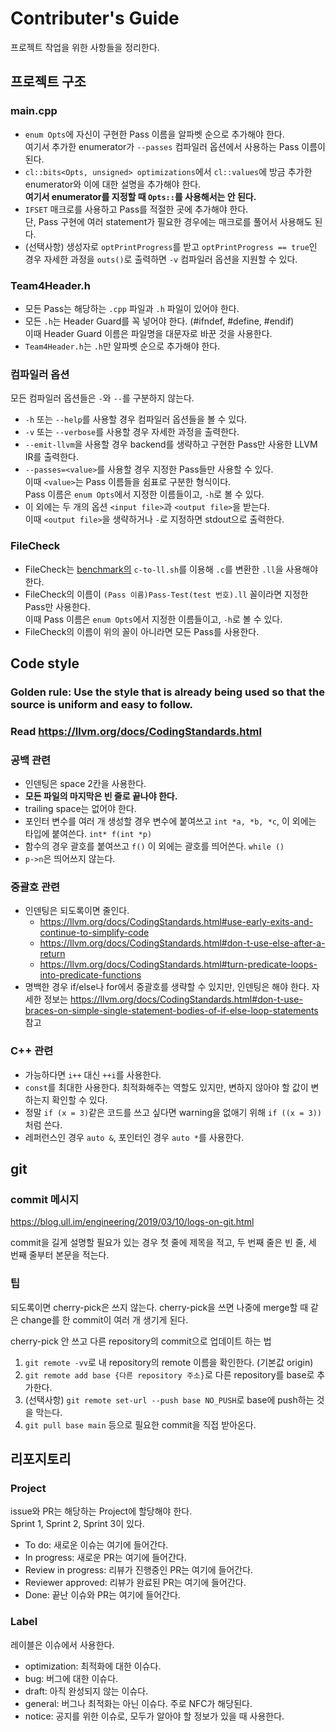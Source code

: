 # Contributer's Guide

프로젝트 작업을 위한 사항들을 정리한다.

## 프로젝트 구조

### main.cpp

- `enum Opts`에 자신이 구현한 Pass 이름을 알파벳 순으로 추가해야 한다.  
  여기서 추가한 enumerator가 `--passes` 컴파일러 옵션에서 사용하는 Pass 이름이 된다.
- `cl::bits<Opts, unsigned> optimizations`에서 `cl::values`에 방금 추가한
  enumerator와 이에 대한 설명을 추가해야 한다.  
  **여기서 enumerator를 지정할 때 `Opts::`를 사용해서는 안 된다.**
- `IFSET` 매크로를 사용하고 Pass를 적절한 곳에 추가해야 한다.  
  단, Pass 구현에 여러 statement가 필요한 경우에는 매크로를 풀어서 사용해도 된다.
- (선택사항) 생성자로 `optPrintProgress`를 받고 `optPrintProgress == true`인 경우
  자세한 과정을 `outs()`로 출력하면 `-v` 컴파일러 옵션을 지원할 수 있다.

### Team4Header.h

- 모든 Pass는 해당하는 `.cpp` 파일과 `.h` 파일이 있어야 한다.
- 모든 `.h`는 Header Guard를 꼭 넣어야 한다. (#ifndef, #define, #endif)  
  이때 Header Guard 이름은 파일명을 대문자로 바꾼 것을 사용한다.
- `Team4Header.h`는 `.h`만 알파벳 순으로 추가해야 한다.

### 컴파일러 옵션

모든 컴파일러 옵션들은 `-`와 `--`를 구분하지 않는다.

- `-h` 또는 `--help`를 사용할 경우 컴파일러 옵션들을 볼 수 있다.
- `-v` 또는 `--verbose`를 사용할 경우 자세한 과정을 출력한다.
- `--emit-llvm`을 사용할 경우 backend를 생략하고 구현한 Pass만 사용한 LLVM IR를 출력한다.
- `--passes=<value>`를 사용할 경우 지정한 Pass들만 사용할 수 있다.  
  이때 `<value>`는 Pass 이름들을 쉼표로 구분한 형식이다.  
  Pass 이름은 `enum Opts`에서 지정한 이름들이고, `-h`로 볼 수 있다.
- 이 외에는 두 개의 옵션 `<input file>`과 `<output file>`을 받는다.  
  이때 `<output file>`을 생략하거나 `-`로 지정하면 stdout으로 출력한다.

### FileCheck

- FileCheck는 [benchmark의](https://github.com/snu-sf-class/swpp202101-benchmarks)
  `c-to-ll.sh`를 이용해 `.c`를 변환한 `.ll`을 사용해야 한다.
- FileCheck의 이름이 `(Pass 이름)Pass-Test(test 번호).ll` 꼴이라면 지정한 Pass만 사용한다.  
  이때 Pass 이름은 `enum Opts`에서 지정한 이름들이고, `-h`로 볼 수 있다.
- FileCheck의 이름이 위의 꼴이 아니라면 모든 Pass를 사용한다.

## Code style

### **Golden rule: Use the style that is already being used so that the source is uniform and easy to follow.**

### Read https://llvm.org/docs/CodingStandards.html

### 공백 관련

- 인덴팅은 space 2칸을 사용한다.
- **모든 파일의 마지막은 빈 줄로 끝나야 한다.**
- trailing space는 없어야 한다.
- 포인터 변수를 여러 개 생성할 경우 변수에 붙여쓰고 `int *a, *b, *c`,
  이 외에는 타입에 붙여쓴다. `int* f(int *p)`
- 함수의 경우 괄호를 붙여쓰고 `f()` 이 외에는 괄호를 띄어쓴다. `while ()`
- `p->n`은 띄어쓰지 않는다.

### 중괄호 관련

- 인덴팅은 되도록이면 줄인다.
  - https://llvm.org/docs/CodingStandards.html#use-early-exits-and-continue-to-simplify-code
  - https://llvm.org/docs/CodingStandards.html#don-t-use-else-after-a-return
  - https://llvm.org/docs/CodingStandards.html#turn-predicate-loops-into-predicate-functions
- 명백한 경우 if/else나 for에서 중괄호를 생략할 수 있지만, 인덴팅은 해야 한다.
  자세한 정보는 https://llvm.org/docs/CodingStandards.html#don-t-use-braces-on-simple-single-statement-bodies-of-if-else-loop-statements 참고

### C++ 관련

- 가능하다면 `i++` 대신 `++i`를 사용한다.
- `const`를 최대한 사용한다. 최적화해주는 역할도 있지만, 변하지 않아야 할 값이 변하는지 확인할 수 있다.
- 정말 `if (x = 3)`같은 코드를 쓰고 싶다면 warning을 없애기 위해 `if ((x = 3))`처럼 쓴다.
- 레퍼런스인 경우 `auto &`, 포인터인 경우 `auto *`를 사용한다.

## git

### commit 메시지

https://blog.ull.im/engineering/2019/03/10/logs-on-git.html

commit을 길게 설명할 필요가 있는 경우 첫 줄에 제목을 적고, 두 번째 줄은 빈 줄,
세 번째 줄부터 본문을 적는다.

### 팁

되도록이면 cherry-pick은 쓰지 않는다.
cherry-pick을 쓰면 나중에 merge할 때 같은 change를 한 commit이 여러 개 생기게 된다.

cherry-pick 안 쓰고 다른 repository의 commit으로 업데이트 하는 법

1. `git remote -vv`로 내 repository의 remote 이름을 확인한다. (기본값 origin)
1. `git remote add base {다른 repository 주소}`로 다른 repository를 base로 추가한다.
1. (선택사항) `git remote set-url --push base NO_PUSH`로 base에 push하는 것을 막는다.
1. `git pull base main` 등으로 필요한 commit을 직접 받아온다.

## 리포지토리

### Project

issue와 PR는 해당하는 Project에 할당해야 한다.  
Sprint 1, Sprint 2, Sprint 3이 있다.

- To do: 새로운 이슈는 여기에 들어간다.
- In progress: 새로운 PR는 여기에 들어간다.
- Review in progress: 리뷰가 진행중인 PR는 여기에 들어간다.
- Reviewer approved: 리뷰가 완료된 PR는 여기에 들어간다.
- Done: 끝난 이슈와 PR는 여기에 들어간다.

### Label

레이블은 이슈에서 사용한다.

- optimization: 최적화에 대한 이슈다.
- bug: 버그에 대한 이슈다.
- draft: 아직 완성되지 않는 이슈다.
- general: 버그나 최적화는 아닌 이슈다. 주로 NFC가 해당된다.
- notice: 공지를 위한 이슈로, 모두가 알아야 할 정보가 있을 때 사용한다.
